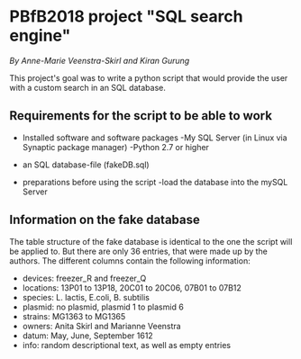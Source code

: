 # PBfB2018 project "SQL search engine"

*By Anne-Marie Veenstra-Skirl and Kiran Gurung*

This project's goal was to write a python script that would provide the user with a custom search in an SQL database. 

## Requirements for the script to be able to work

  * Installed software and software packages
    -My SQL Server (in Linux via Synaptic package manager)
    -Python 2.7 or higher

  * an SQL database-file (fakeDB.sql)

  * preparations before using the script
    -load the database into the mySQL Server

## Information on the fake database

The table structure of the fake database is identical to the one the script will be applied to. But there are only 36 entries, that were made up by the authors. The different columns contain the following information:
  * devices: freezer_R and freezer_Q
  * locations: 13P01 to 13P18, 20C01 to 20C06, 07B01 to 07B12
  * species: L. lactis, E.coli, B. subtilis
  * plasmid: no plasmid, plasmid 1 to plasmid 6
  * strains: MG1363 to MG1365
  * owners: Anita Skirl and Marianne Veenstra
  * datum: May, June, September 1612
  * info: random descriptional text, as well as empty entries
